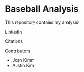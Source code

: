 # Baseball Analysis

This repository contains my analysis!

LinkedIn


Citations

Contributors
-  Josh Kimm
-  Austin Kim